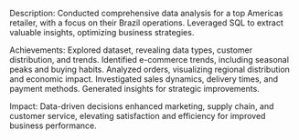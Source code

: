 Description:
Conducted comprehensive data analysis for a top Americas retailer, with a focus on their Brazil operations. Leveraged SQL to extract
valuable insights, optimizing business strategies.

Achievements:
Explored dataset, revealing data types, customer distribution, and trends.
Identified e-commerce trends, including seasonal peaks and buying habits.
Analyzed orders, visualizing regional distribution and economic impact.
Investigated sales dynamics, delivery times, and payment methods.
Generated insights for strategic improvements.

Impact:
Data-driven decisions enhanced marketing, supply chain, and customer service, elevating satisfaction and efficiency for improved business performance.
